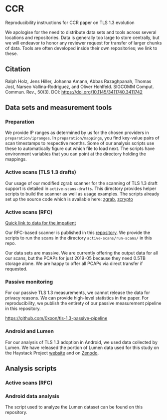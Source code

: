 # CCR
Reproducibility instructions for CCR paper on TLS 1.3 evolution

We apologise for the need to distribute data sets and tools across several locations and repositories. Data is generally too large to store centrally, but we will endeavor to honor any reviewer request for transfer of larger chunks of data. Tools are often developed inside their own repositories; we link to these.

## Citation
Ralph Holz, Jens Hiller, Johanna Amann, Abbas Razaghpanah, Thomas Jost, Narseo Vallina-Rodriguez, and Oliver Hohlfeld. SIGCOMM Comput. Commun. Rev., 50(3). DOI: https://doi.org/10.1145/3411740.3411742

## Data sets and measurement tools

### Preparation

We provide IP ranges as determined by us for the chosen providers in `preparation/ipranges`. In `preparation/mappings`, you find key-value pairs of scan timestamps to respective months. Some of our analysis scripts use these to automatically figure out which file to load next. The scripts have environment variables that you can point at the directory holding the mappings.

### Active scans (TLS 1.3 drafts)

Our usage of our modified zgrab scanner for the scanning of TLS 1.3 draft support is detailed in `active-scans-drafts`. This directory provides helper scripts to build the scanner as well as usage examples. The scripts already set up the source code which is available here: [zgrab](https://github.com/tls-evolution/zgrab), [zcrypto](https://github.com/tls-evolution/zcrypto)

### Active scans (RFC)

[Quick link to data for the impatient](https://github.com/tls-evolution/ccr/tree/master/active-scans-rfc/data)

Our RFC-based scanner is published in this [repository](https://github.com/tls-evolution/goscanner). We provide the scripts to run the scans in the directory `active-scans/run-scans/` in this repo.

Our data sets are massive. We are currently offering the output data for all our scans, but the PCAPs for just 2019-05 because they need 0.5TB storage alone.
We are happy to offer all PCAPs via direct transfer if requested.

### Passive monitoring

For our passive TLS 1.3 measurements, we cannot release the data for privacy reasons. We can provide high-level statistics in the paper. For reproducibility, we publish the entirety of our passive measurement pipeline in this repository.

https://github.com/0xxon/tls-1.3-passive-pipeline

### Android and Lumen

For our analysis of TLS 1.3 adoption in Android, we used data collected by Lumen. We have released the portion of Lumen data used for this study on the Haystack Project [website](https://haystack.mobi/datasets) and on [Zenodo](https://zenodo.org).

## Analysis scripts

### Active scans (RFC)



### Android data analysis

The script used to analyze the Lumen dataset can be found on this repository.
